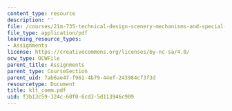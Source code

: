 ```yaml
---
content_type: resource
description: ''
file: /courses/21m-735-technical-design-scenery-mechanisms-and-special-effects-spring-2004/f3b13c59324c60f06cd35d113946c909_klt_comm.pdf
file_type: application/pdf
learning_resource_types:
- Assignments
license: https://creativecommons.org/licenses/by-nc-sa/4.0/
ocw_type: OCWFile
parent_title: Assignments
parent_type: CourseSection
parent_uid: 7ab6ae47-f961-4b79-44ef-243984cf3f3d
resourcetype: Document
title: klt_comm.pdf
uid: f3b13c59-324c-60f0-6cd3-5d113946c909
---
```

